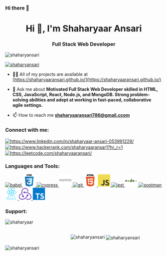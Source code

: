 ### Hi there 👋
<h1 align="center">Hi 👋, I'm Shaharyaar Ansari</h1>
<h3 align="center">Full Stack Web Developer</h3>

<p align="left"> <img src="https://komarev.com/ghpvc/?username=shaharyansari&label=Profile%20views&color=0e75b6&style=flat" alt="shaharyansari" /> </p>

<p align="left"> <a href="https://github.com/ryo-ma/github-profile-trophy"><img src="https://github-profile-trophy.vercel.app/?username=shaharyansari" alt="shaharyansari" /></a> </p>

- 👨‍💻 All of my projects are available at [https://shaharyaaransari.github.io/](https://shaharyaaransari.github.io/)

- 💬 Ask me about **Motivated Full Stack Web Developer skilled in HTML, CSS, JavaScript, React, Node.js, and MongoDB. Strong problem-solving abilities and adept at working in fast-paced, collaborative agile settings.**

- 📫 How to reach me **shaharyaaransari786@gmail.ccom**

<h3 align="left">Connect with me:</h3>
<p align="left">
<a href="https://linkedin.com/in/https://www.linkedin.com/in/shaharyaar-ansari-053991229/" target="blank"><img align="center" src="https://raw.githubusercontent.com/rahuldkjain/github-profile-readme-generator/master/src/images/icons/Social/linked-in-alt.svg" alt="https://www.linkedin.com/in/shaharyaar-ansari-053991229/" height="30" width="40" /></a>
<a href="https://www.hackerrank.com/https://www.hackerrank.com/shaharyaaransar1?hr_r=1" target="blank"><img align="center" src="https://raw.githubusercontent.com/rahuldkjain/github-profile-readme-generator/master/src/images/icons/Social/hackerrank.svg" alt="https://www.hackerrank.com/shaharyaaransar1?hr_r=1" height="30" width="40" /></a>
<a href="https://www.leetcode.com/https://leetcode.com/shaharyaaransari/" target="blank"><img align="center" src="https://raw.githubusercontent.com/rahuldkjain/github-profile-readme-generator/master/src/images/icons/Social/leet-code.svg" alt="https://leetcode.com/shaharyaaransari/" height="30" width="40" /></a>
</p>

<h3 align="left">Languages and Tools:</h3>
<p align="left"> <a href="https://babeljs.io/" target="_blank" rel="noreferrer"> <img src="https://www.vectorlogo.zone/logos/babeljs/babeljs-icon.svg" alt="babel" width="40" height="40"/> </a> <a href="https://www.w3schools.com/css/" target="_blank" rel="noreferrer"> <img src="https://raw.githubusercontent.com/devicons/devicon/master/icons/css3/css3-original-wordmark.svg" alt="css3" width="40" height="40"/> </a> <a href="https://www.cypress.io" target="_blank" rel="noreferrer"> <img src="https://raw.githubusercontent.com/simple-icons/simple-icons/6e46ec1fc23b60c8fd0d2f2ff46db82e16dbd75f/icons/cypress.svg" alt="cypress" width="40" height="40"/> </a> <a href="https://expressjs.com" target="_blank" rel="noreferrer"> <img src="https://raw.githubusercontent.com/devicons/devicon/master/icons/express/express-original-wordmark.svg" alt="express" width="40" height="40"/> </a> <a href="https://git-scm.com/" target="_blank" rel="noreferrer"> <img src="https://www.vectorlogo.zone/logos/git-scm/git-scm-icon.svg" alt="git" width="40" height="40"/> </a> <a href="https://www.w3.org/html/" target="_blank" rel="noreferrer"> <img src="https://raw.githubusercontent.com/devicons/devicon/master/icons/html5/html5-original-wordmark.svg" alt="html5" width="40" height="40"/> </a> <a href="https://developer.mozilla.org/en-US/docs/Web/JavaScript" target="_blank" rel="noreferrer"> <img src="https://raw.githubusercontent.com/devicons/devicon/master/icons/javascript/javascript-original.svg" alt="javascript" width="40" height="40"/> </a> <a href="https://jestjs.io" target="_blank" rel="noreferrer"> <img src="https://www.vectorlogo.zone/logos/jestjsio/jestjsio-icon.svg" alt="jest" width="40" height="40"/> </a> <a href="https://nodejs.org" target="_blank" rel="noreferrer"> <img src="https://raw.githubusercontent.com/devicons/devicon/master/icons/nodejs/nodejs-original-wordmark.svg" alt="nodejs" width="40" height="40"/> </a> <a href="https://postman.com" target="_blank" rel="noreferrer"> <img src="https://www.vectorlogo.zone/logos/getpostman/getpostman-icon.svg" alt="postman" width="40" height="40"/> </a> <a href="https://reactjs.org/" target="_blank" rel="noreferrer"> <img src="https://raw.githubusercontent.com/devicons/devicon/master/icons/react/react-original-wordmark.svg" alt="react" width="40" height="40"/> </a> <a href="https://redux.js.org" target="_blank" rel="noreferrer"> <img src="https://raw.githubusercontent.com/devicons/devicon/master/icons/redux/redux-original.svg" alt="redux" width="40" height="40"/> </a> <a href="https://www.typescriptlang.org/" target="_blank" rel="noreferrer"> <img src="https://raw.githubusercontent.com/devicons/devicon/master/icons/typescript/typescript-original.svg" alt="typescript" width="40" height="40"/> </a> </p>

<h3 align="left">Support:</h3>
<p><a href="https://www.buymeacoffee.com/shaharyaar"> <img align="left" src="https://cdn.buymeacoffee.com/buttons/v2/default-yellow.png" height="50" width="210" alt="shaharyaar" /></a></p><br><br>

<p><img align="left" src="https://github-readme-stats.vercel.app/api/top-langs?username=shaharyansari&show_icons=true&locale=en&layout=compact" alt="shaharyansari" /></p>

<p>&nbsp;<img align="center" src="https://github-readme-stats.vercel.app/api?username=shaharyansari&show_icons=true&locale=en" alt="shaharyansari" /></p>

<p><img align="center" src="https://github-readme-streak-stats.herokuapp.com/?user=shaharyansari&" alt="shaharyansari" /></p>
